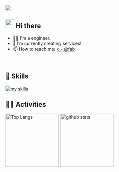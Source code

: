 <!-- 1. GitHub ユーザー名を変更 -->
<div align="left">
  <img src="https://komarev.com/ghpvc/?username=0xfab0131" />
</div>


<!-- 2. プロフィールや連絡先を変更 -->
## <img src="https://media.giphy.com/media/hvRJCLFzcasrR4ia7z/giphy.gif" width="28"> Hi there

- 🧑‍💻 I'm a engineer.
- 🌱 I’m currently creating services!
- 📫 How to reach me: [x - @fab](https://twitter.com/fab_for_fab)
<br>


<!-- 3. 好きな技術スタックに変更 -->
<!-- ライトモート：theme=light, ダークモート：theme=dark -->
<!-- アイコンの選択肢一覧：https://arc.net/l/quote/zizyykfh -->
## 🌱 Skills
<img alt="my skills" src="https://skillicons.dev/icons?theme=dark&perline=7&i=github,githubactions,azure,aws,gcp,ubuntu,bash,vercel,supabase,firebase,cloudflare,html,css,materialui,tailwind,js,ts,threejs,nodejs,vite,nextjs,react,astro,deno,bun,docker,py,flask,django,cs,dotnet,go,graphql,kubernetes,postgres" />
<br>


<!-- 4. GitHub ユーザー名を変更, 2箇所 -->
<!-- ライトモート：theme=light, ダークモート：theme=vue-dark  -->
## 🏃‍♀️ Activities
<div align="left"> 
  <img alt="Top Langs" height="170px" src="https://github-readme-stats.vercel.app/api?username=0xfab0131&theme=vue-dark&layout=compact" />
  <img alt="github stats" height="170px" src="https://gtihub-readme-stats-azure.vercel.app/api/top-langs/?username=0xfab0131&theme=vue-dark&layout=compact" />
</div>


<!--
This repository is a ✨ _special_ ✨ repository because its `README.md` (this file) appears on your GitHub profile.

Here are some ideas to get you started:

- 🔭 I’m currently working on ...
- 🌱 I’m currently learning ...
- 👯 I’m looking to collaborate on ...
- 🤔 I’m looking for help with ...
- 💬 Ask me about ...
- 📫 How to reach me: ...
- 😄 Pronouns: ...
- ⚡ Fun fact: ...
-->
